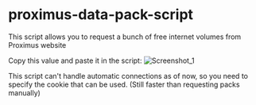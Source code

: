 # proximus-data-pack-script
This script allows you to request a bunch of free internet volumes from Proximus website

Copy this value and paste it in the script:
![Screenshot_1](https://github.com/ThowZzy/proximus-data-pack-script/assets/61882536/90821cf9-5502-49b5-9b1b-36ead3563826)


This script can't handle automatic connections as of now, so you need to specify the cookie that can be used. (Still faster than requesting packs manually)
